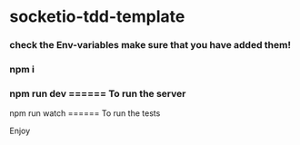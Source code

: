 # socketio-tdd-template

### check the Env-variables make sure that you have added them!
### npm i
### npm run dev ====== To run the server
npm run watch ====== To run the tests


Enjoy
